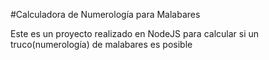 #Calculadora de Numerología para Malabares

Este es un proyecto realizado en NodeJS para calcular si un truco(numerología) de malabares es posible